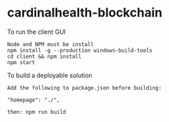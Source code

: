 # cardinalhealth-blockchain

To run the client GUI

```
Node and NPM must be install
npm install -g --production windows-build-tools
cd client && npm install
npm start
```


To build a deployable solution

```
Add the following to package.json before building:

"homepage": "./",

then: npm run build
```